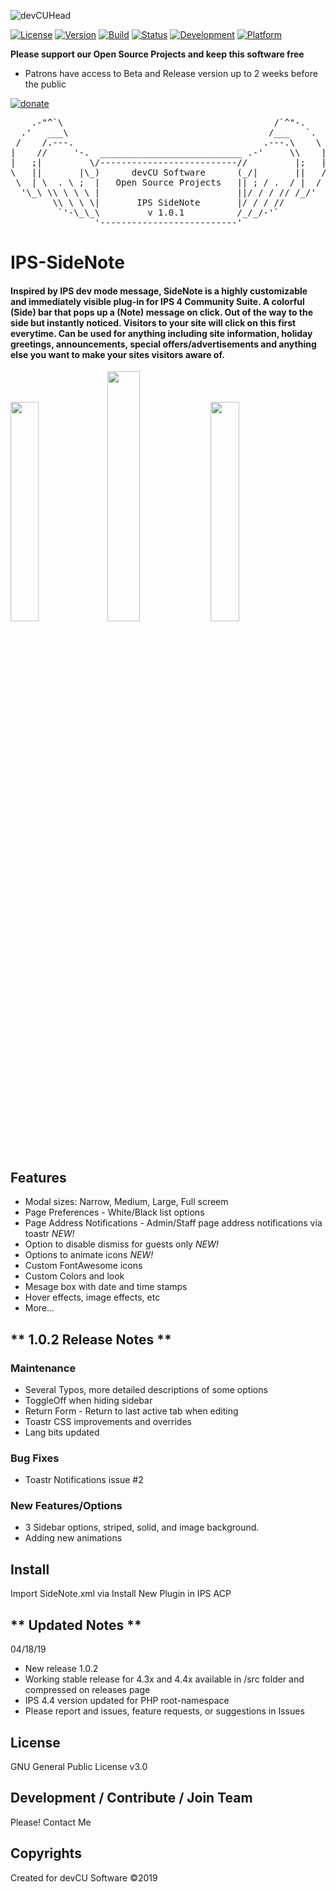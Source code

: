 ![devCUHead](https://www.devcu.net/mediasrc/githubhead_2.gif?V=1.4)

[![License](https://img.shields.io/badge/License-GNUv3-blue.svg)](https://github.com/devCU/IPS-SideNote/blob/master/LICENSE)
[![Version](https://img.shields.io/badge/Version-1.0.1-ff69b4.svg)](https://www.devcu.com/forums/devcu-tracker/)
[![Build](https://img.shields.io/badge/Build-Stable-blueviolet.svg)](https://www.devcu.com/forums/devcu-tracker/)
[![Status](https://img.shields.io/badge/Status-Release-brightgreen.svg)](https://www.devcu.com/forums/devcu-tracker/)
[![Development](https://img.shields.io/badge/Development-Active-success.svg)](https://www.devcu.com/forums/devcu-tracker/)
[![Platform](https://img.shields.io/badge/Platform-IPS4.3+-blue.svg)](https://www.devcu.com/forums/devcu-tracker/)
	
**Please support our Open Source Projects and keep this software free**

- Patrons have access to Beta and Release version up to 2 weeks before the public

[![donate](https://www.devcu.net/mediasrc/become_a_patron_button.png)](https://www.patreon.com/devcu/)

    
<pre>
    .-"^`\                                        /`^"-.
  .'   ___\                                      /___   `.
 /    /.---.                                    .---.\    \
|    //     '-.  ___________________________ .-'     \\    |
|   ;|         \/--------------------------//         |;   |
\   ||       |\_)      devCU Software      (_/|       ||   /
 \  | \  . \ ;  |   Open Source Projects   || ; / .  / |  /
  '\_\ \\ \ \ \ |                          ||/ / / // /_/'
        \\ \ \ \|       IPS SideNote       |/ / / //
         `'-\_\_\         v 1.0.1          /_/_/-'`
                '--------------------------'
</pre>

# IPS-SideNote

#### Inspired by IPS dev mode message, SideNote is a highly customizable and immediately visible plug-in for IPS 4 Community Suite. A colorful (Side) bar that pops up a (Note) message on click. Out of the way to the side but instantly noticed. Visitors to your site will click on this first everytime. Can be used for anything including site information, holiday greetings, announcements, special offers/advertisements and anything else you want to make your sites visitors aware of.

<img src="https://www.devcu.net/mediasrc/seasonal_sdn.gif?V=1.0" width="30%"></img>
<img src="https://www.devcu.net/mediasrc/sidenote20percent.gif?V=1.0" width="32%"></img>
<img src="https://www.devcu.net/mediasrc/wxdisco_screen.gif?V=1.0" width="30%"></img>

## Features

- Modal sizes: Narrow, Medium, Large, Full screem
- Page Preferences - White/Black list options
- Page Address Notifications - Admin/Staff page address notifications via toastr _NEW!_
- Option to disable dismiss for guests only _NEW!_
- Options to animate icons _NEW!_
- Custom FontAwesome icons
- Custom Colors and look
- Mesage box with date and time stamps
- Hover effects, image effects, etc
- More...

## ** 1.0.2 Release Notes **

### Maintenance
- Several Typos, more detailed descriptions of some options
- ToggleOff when hiding sidebar
- Return Form - Return to last active tab when editing
- Toastr CSS improvements and overrides
- Lang bits updated

### Bug Fixes
- Toastr Notifications issue #2

### New Features/Options
- 3 Sidebar options, striped, solid, and image background.
- Adding new animations

## Install
Import SideNote.xml via Install New Plugin in IPS ACP

## ** Updated Notes **

04/18/19

- New release 1.0.2
- Working stable release for 4.3x and 4.4x available in /src folder and compressed on releases page
- IPS 4.4 version updated for PHP root-namespace
- Please report and issues, feature requests, or suggestions in Issues


## License

GNU General Public License v3.0

## Development / Contribute / Join Team

Please! Contact Me

## Copyrights

Created for devCU Software ©2019
